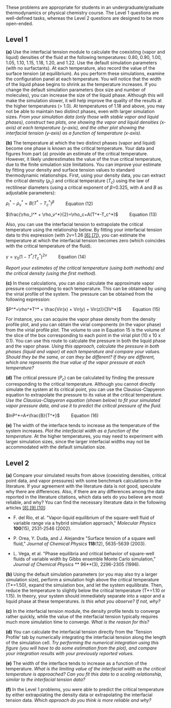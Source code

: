 
These problems are appropriate for students in an undergraduate/graduate thermodynamics or physical chemistry course.  The Level 1 questions are well-defined tasks, whereas the Level 2 questions are designed to be more open-ended.


## Level 1 
**(a)** Use the interfacial tension module to calculate the coexisting (vapor and liquid) densities of the fluid at the following temperatures: 0.80, 0.90, 1.00, 1.05, 1.10, 1.15, 1.18, 1.20, and 1.22.  Use the default simulation parameters (with no surfactants).  At each temperature, also record the value of the surface tension (at equilibrium).  As you perform these simulations, examine the configuration panel at each temperature.  You will notice that the width of the liquid phase begins to shrink as the temperature increases.  If you change the default simulation parameters (box size and number of molecules), you can increase the size of the liquid phase.  Although this will make the simulation slower, it will help improve the quality of the results at the higher temperatures (> 1.0).  At temperatures of 1.18 and above, you may not be able to maintain two distinct phases, even with larger simulation sizes.  *From your simulation data (only those with stable vapor and liquid phases), construct two plots, one showing the vapor and liquid densities (x-axis) at each temperature (y-axis), and the other plot showing the interfacial tension (y-axis) as a function of temperature (x-axis).*



**(b)** The temperature at which the two distinct phases (vapor and liquid) become one phase is known as the critical temperature.  Your data and figures from part (a) provide an estimate of the critical temperature.  However, it likely underestimates the value of the true critical temperature, due to the finite simulation size limitations.  You can improve your estimate by fitting your density and surface tension values to standard thermodynamic relationships.  First, using your density data, you can extract the critical density ($\rho_c$) and critical temperature ($T_c$) using the law of rectilinear diameters (using a critical exponent of $\beta$=0.325, with *A* and *B* as adjustable parameters):



$\displaystyle \rho_l^* - \rho_v^* = B(T^* - T_c^*)^{\beta}$ &nbsp; &nbsp; &nbsp; &nbsp; Equation (12)


$\frac{\rho_l^* + \rho_v^*}{2}=\rho_c+A(T^*-T_c^*)$ &nbsp; &nbsp; &nbsp; &nbsp; Equation (13)



Also, you can use the interfacial tension to extrapolate the critical temperature using the relationship below.  By fitting your interfacial tension data to this expression (with $2\nu$=1.26 [[6]](Interfacial_tension/References#ref_ferrenberg),[[7]](Interfacial_tension/References#ref_chen)), you can estimate the temperature at which the interfacial tension becomes zero (which coincides with the critical temperature of the fluid).



$\displaystyle \gamma = \gamma_0 (1-T^*/T_c^*)^{2\nu}$ &nbsp; &nbsp; &nbsp; &nbsp; Equation (14)



*Report your estimates of the critical temperature (using both methods) and the critical density (using the first method).*



**(c)** In these calculations, you can also calculate the approximate vapor pressure corresponding to each temperature.  This can be obtained by using the virial profile of the system.  The pressure can be obtained from the following expression:



$P^*=\rho^*T^* + \frac{Vir(x) + Vir(y) + Vir(z)}{3V^*}$ &nbsp; &nbsp; &nbsp; &nbsp; Equation (15)



For instance, you can acquire the vapor phase density from the density profile plot, and you can obtain the virial components (in the vapor phase) from the virial profile plot.  The volume to use in Equation 15 is the volume of the slice of the box corresponding to each point in the virial plot (10 x 10 x 0.1).  You can use this route to calculate the pressure in both the liquid phase and the vapor phase.  *Using this approach, calculate the pressure in both phases (liquid and vapor) at each temperature and compare your values.  Should they be the same, or can they be different?  If they are different, which one represents the true value of the vapor pressure at each temperature?*



**(d)** The critical pressure ($P_c$) can be calculated by finding the pressure corresponding to the critical temperature.  Although you cannot directly simulate the system at its critical point, you can use the Clausius-Clapyeron equation to extrapolate the pressure to its value at the critical temperature.  *Use the Clausius-Clapyeron equation (shown below) to fit your simulated vapor pressure data, and use it to predict the critical pressure of the fluid.*



$lnP^*=A+\frac{B}{T^*}$ &nbsp; &nbsp; &nbsp; &nbsp; Equation (16) 



**(e)** The width of the interface tends to increase as the temperature of the system increases.  *Plot the interfacial width as a function of the temperature.*  At the higher temperatures, you may need to experiment with larger simulation sizes, since the larger interfacial widths may not be accommodated with the default simulation size.

## Level 2

**(a)** Compare your simulated results from above (coexisting densities, critical point data, and vapor pressures) with some benchmark calculations in the literature.  If your agreement with the literature data is not good, speculate why there are differences.  Also, if there are any differences among the data reported in the literature citations, which data sets do you believe are most reliable, and why?  You can find the necessary literature data in the following articles [[8]](Interfacial_tension/References#ref_rio),[[9]](Interfacial_tension/References#ref_orea),[[10]](Interfacial_tension/References#ref_vega):


*  F. del Rio, et al. "Vapor-liquid equilibrium of the square-well fluid of variable range via a hybrid simulation approach," *Molecular Physics* **100**(15), 2531-2546 (2002).


*  P. Orea, Y. Duda, and J. Alejandre "Surface tension of a square well fluid," *Journal of Chemical Physics* **118**(12), 5635-5639 (2003).


*  L. Vega, et al. "Phase equilibria and critical behavior of square-well fluids of variable width by Gibbs ensemble Monte Carlo simulation," *Journal of Chemical Physics* ** 96**(3), 2296-2305 (1996).



**(b)** Using the default simulation parameters (or you may also try a larger simulation size), perform a simulation high above the critical temperature (T*=1.50), expand the simulation box, and let the system equilibrate.  Then, reduce the temperature to slightly below the critical temperature (T*=1.10 or 1.15).  In theory, your system should immediately separate into a vapor and a liquid phase at these temperatures.  *Is this what you observe? If not, why?*



**(c)** In the interfacial tension module, the density profile tends to converge rather quickly, while the value of the interfacial tension typically requires much more simulation time to converge.  *What is the reason for this?*



**(d)** You can calculate the interfacial tension directly from the 'Tension Profile' tab by numerically integrating the interfacial tension along the length of the simulation cell.  *Try performing the numerical integration using this figure (you will have to do some estimation from the plot), and compare your integration results with your previously reported values.*



**(e)** The width of the interface tends to increase as a function of the temperature.  *What is the limiting value of the interfacial width as the critical temperature is approached?  Can you fit this data to a scaling relationship, similar to the interfacial tension data?*



**(f)** In the Level 1 problems, you were able to predict the critical temperature by either extrapolating the density data or extrapolating the interfacial tension data.  *Which approach do you think is more reliable and why?*
